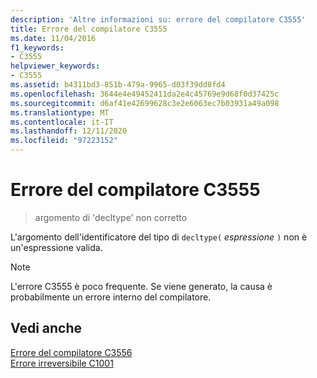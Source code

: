 ```yaml
---
description: 'Altre informazioni su: errore del compilatore C3555'
title: Errore del compilatore C3555
ms.date: 11/04/2016
f1_keywords:
- C3555
helpviewer_keywords:
- C3555
ms.assetid: b4311bd3-851b-479a-9965-d03f39dd8fd4
ms.openlocfilehash: 3644e4e49452411da2e4c45769e9d68f0d37425c
ms.sourcegitcommit: d6af41e42699628c3e2e6063ec7b03931a49a098
ms.translationtype: MT
ms.contentlocale: it-IT
ms.lasthandoff: 12/11/2020
ms.locfileid: "97223152"
---
```

# <a name="compiler-error-c3555"></a>Errore del compilatore C3555

> argomento di 'decltype' non corretto

L'argomento dell'identificatore del tipo di `decltype(` *espressione* `)` non è un'espressione valida.

> [!NOTE]
> L'errore C3555 è poco frequente. Se viene generato, la causa è probabilmente un errore interno del compilatore.

## <a name="see-also"></a>Vedi anche

[Errore del compilatore C3556](../../error-messages/compiler-errors-2/compiler-error-c3556.md)<br/>
[Errore irreversibile C1001](../../error-messages/compiler-errors-1/fatal-error-c1001.md)
